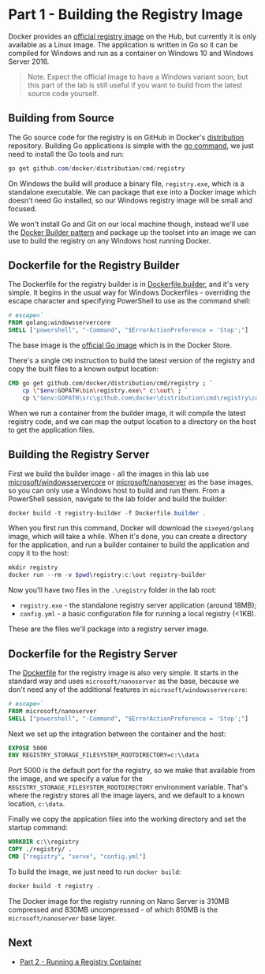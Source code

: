 # Part 1 - Building the Registry Image

Docker provides an [official registry image](https://store.docker.com/images/registry) on the Hub, but currently it is only available as a Linux image. The application is written in Go so it can be compiled for Windows and run as a container on Windows 10 and Windows Server 2016.

> Note. Expect the official image to have a Windows variant soon, but this part of the lab is still useful if you want to build from the latest source code yourself.

## Building from Source

The Go source code for the registry is on GitHub in Docker's [distribution](https://github.com/docker/distribution) repository. Building Go applications is simple with the [go command](https://golang.org/doc/articles/go_command.html), we just need to install the Go tools and run:

```PowerShell
go get github.com/docker/distribution/cmd/registry
```

On Windows the build will produce a binary file, `registry.exe`, which is a standalone executable. We can package that exe into a Docker image which doesn't need Go installed, so our Windows registry image will be small and focused.

We won't install Go and Git on our local machine though, instead we'll use the [Docker Builder pattern](http://blog.terranillius.com/post/docker_builder_pattern/) and package up the toolset into an image we can use to build the registry on any Windows host running Docker.

## Dockerfile for the Registry Builder

The Dockerfile for the registry builder is in [Dockerfile.builder](Dockerfile.builder), and it's very simple. It begins in the usual way for Windows Dockerfiles - overriding the escape character and specifying PowerShell to use as the command shell:

```Dockerfile
# escape=`
FROM golang:windowsservercore
SHELL ["powershell", "-Command", "$ErrorActionPreference = 'Stop';"]
```

The base image is the [official Go image](https://store.docker.com/images/golang) which is in the Docker Store.

There's a single `CMD` instruction to build the latest version of the registry and copy the built files to a known output location:

```Dockerfile
CMD go get github.com/docker/distribution/cmd/registry ; `
    cp \"$env:GOPATH\bin\registry.exe\" c:\out\ ; `
    cp \"$env:GOPATH\src\github.com\docker\distribution\cmd\registry\config-example.yml\" c:\out\config.yml
```

When we run a container from the builder image, it will compile the latest registry code, and we can map the output location to a directory on the host to get the application files.

## Building the Registry Server

First we build the builder image - all the images in this lab use [microsoft/windowsservercore](https://store.docker.com/images/windowsservercore) or [microsoft/nanoserver](https://store.docker.com/images/nanoserver) as the base images, so you can only use a Windows host to build and run them. From a PowerShell session, navigate to the lab folder and build the builder:

```PowerShell
docker build -t registry-builder -f Dockerfile.builder .
```

When you first run this command, Docker will download the `sixeyed/golang` image, which will take a while. When it's done, you can create a directory for the application, and run a builder container to build the application and copy it to the host:

```PowerShell
mkdir registry
docker run --rm -v $pwd\registry:c:\out registry-builder
```

Now you'll have two files in the `.\registry` folder in the lab root:

- `registry.exe` - the standalone registry server application (around 18MB);
- `config.yml` - a basic configuration file for running a local registry (<1KB).

These are the files we'll package into a registry server image.

## Dockerfile for the Registry Server

The [Dockerfile](Dockerfile) for the registry image is also very simple. It starts in the standard way and uses `microsoft/nanoserver` as the base, because we don't need any of the additional features in `microsoft/windowsservercore`:

```Dockerfile
# escape=`
FROM microsoft/nanoserver
SHELL ["powershell", "-Command", "$ErrorActionPreference = 'Stop';"]
```

Next we set up the integration between the container and the host:

```Dockerfile
EXPOSE 5000
ENV REGISTRY_STORAGE_FILESYSTEM_ROOTDIRECTORY=c:\\data
```

Port 5000 is the default port for the registry, so we make that available from the image, and we specify a value for the `REGISTRY_STORAGE_FILESYSTEM_ROOTDIRECTORY` environment variable. That's where the registry stores all the image layers, and we default to a known location, `c:\data`.

Finally we copy the applcation files into the working directory and set the startup command:

```Dockerfile
WORKDIR c:\\registry
COPY ./registry/ .
CMD ["registry", "serve", "config.yml"]
```

To build the image, we just need to run `docker build`:

```PowerShell
docker build -t registry .
```

The Docker image for the registry running on Nano Server is 310MB compressed and 830MB uncompressed - of which 810MB is the `microsoft/nanoserver` base layer. 

## Next

- [Part 2 - Running a Registry Container](part-2.md)
